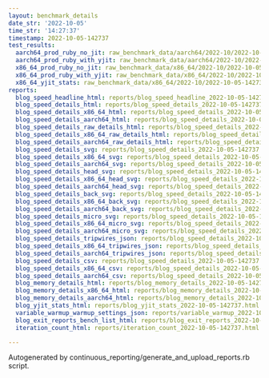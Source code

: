 ```yaml
---
layout: benchmark_details
date_str: '2022-10-05'
time_str: '14:27:37'
timestamp: 2022-10-05-142737
test_results:
  aarch64_prod_ruby_no_jit: raw_benchmark_data/aarch64/2022-10/2022-10-05-142737_basic_benchmark_aarch64_prod_ruby_no_jit.json
  aarch64_prod_ruby_with_yjit: raw_benchmark_data/aarch64/2022-10/2022-10-05-142737_basic_benchmark_aarch64_prod_ruby_with_yjit.json
  x86_64_prod_ruby_no_jit: raw_benchmark_data/x86_64/2022-10/2022-10-05-142737_basic_benchmark_x86_64_prod_ruby_no_jit.json
  x86_64_prod_ruby_with_yjit: raw_benchmark_data/x86_64/2022-10/2022-10-05-142737_basic_benchmark_x86_64_prod_ruby_with_yjit.json
  x86_64_yjit_stats: raw_benchmark_data/x86_64/2022-10/2022-10-05-142737_basic_benchmark_x86_64_yjit_stats.json
reports:
  blog_speed_headline_html: reports/blog_speed_headline_2022-10-05-142737.html
  blog_speed_details_html: reports/blog_speed_details_2022-10-05-142737.html
  blog_speed_details_x86_64_html: reports/blog_speed_details_2022-10-05-142737.x86_64.html
  blog_speed_details_aarch64_html: reports/blog_speed_details_2022-10-05-142737.aarch64.html
  blog_speed_details_raw_details_html: reports/blog_speed_details_2022-10-05-142737.raw_details.html
  blog_speed_details_x86_64_raw_details_html: reports/blog_speed_details_2022-10-05-142737.x86_64.raw_details.html
  blog_speed_details_aarch64_raw_details_html: reports/blog_speed_details_2022-10-05-142737.aarch64.raw_details.html
  blog_speed_details_svg: reports/blog_speed_details_2022-10-05-142737.svg
  blog_speed_details_x86_64_svg: reports/blog_speed_details_2022-10-05-142737.x86_64.svg
  blog_speed_details_aarch64_svg: reports/blog_speed_details_2022-10-05-142737.aarch64.svg
  blog_speed_details_head_svg: reports/blog_speed_details_2022-10-05-142737.head.svg
  blog_speed_details_x86_64_head_svg: reports/blog_speed_details_2022-10-05-142737.x86_64.head.svg
  blog_speed_details_aarch64_head_svg: reports/blog_speed_details_2022-10-05-142737.aarch64.head.svg
  blog_speed_details_back_svg: reports/blog_speed_details_2022-10-05-142737.back.svg
  blog_speed_details_x86_64_back_svg: reports/blog_speed_details_2022-10-05-142737.x86_64.back.svg
  blog_speed_details_aarch64_back_svg: reports/blog_speed_details_2022-10-05-142737.aarch64.back.svg
  blog_speed_details_micro_svg: reports/blog_speed_details_2022-10-05-142737.micro.svg
  blog_speed_details_x86_64_micro_svg: reports/blog_speed_details_2022-10-05-142737.x86_64.micro.svg
  blog_speed_details_aarch64_micro_svg: reports/blog_speed_details_2022-10-05-142737.aarch64.micro.svg
  blog_speed_details_tripwires_json: reports/blog_speed_details_2022-10-05-142737.tripwires.json
  blog_speed_details_x86_64_tripwires_json: reports/blog_speed_details_2022-10-05-142737.x86_64.tripwires.json
  blog_speed_details_aarch64_tripwires_json: reports/blog_speed_details_2022-10-05-142737.aarch64.tripwires.json
  blog_speed_details_csv: reports/blog_speed_details_2022-10-05-142737.csv
  blog_speed_details_x86_64_csv: reports/blog_speed_details_2022-10-05-142737.x86_64.csv
  blog_speed_details_aarch64_csv: reports/blog_speed_details_2022-10-05-142737.aarch64.csv
  blog_memory_details_html: reports/blog_memory_details_2022-10-05-142737.html
  blog_memory_details_x86_64_html: reports/blog_memory_details_2022-10-05-142737.x86_64.html
  blog_memory_details_aarch64_html: reports/blog_memory_details_2022-10-05-142737.aarch64.html
  blog_yjit_stats_html: reports/blog_yjit_stats_2022-10-05-142737.html
  variable_warmup_warmup_settings_json: reports/variable_warmup_2022-10-05-142737.warmup_settings.json
  blog_exit_reports_bench_list_html: reports/blog_exit_reports_2022-10-05-142737.bench_list.html
  iteration_count_html: reports/iteration_count_2022-10-05-142737.html

---
```

Autogenerated by continuous_reporting/generate_and_upload_reports.rb script.
